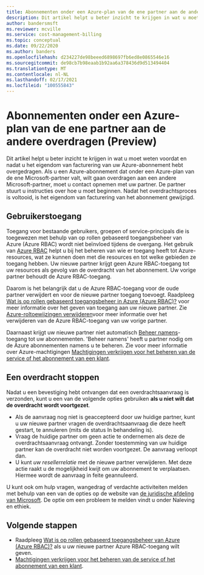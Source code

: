 ```yaml
---
title: Abonnementen onder een Azure-plan van de ene partner aan de andere overdragen (Preview)
description: Dit artikel helpt u beter inzicht te krijgen in wat u moet weten voordat en nadat u het eigendom van facturering van uw Azure-abonnement hebt overgedragen.
author: bandersmsft
ms.reviewer: mcville
ms.service: cost-management-billing
ms.topic: conceptual
ms.date: 09/22/2020
ms.author: banders
ms.openlocfilehash: d234227de98beeed6898697fb6ed8e0865546e16
ms.sourcegitcommit: de98cb7b98eaab1b92aa6a378436d9d513494404
ms.translationtype: MT
ms.contentlocale: nl-NL
ms.lasthandoff: 02/17/2021
ms.locfileid: "100555843"
---
```

# <a name="transfer-subscriptions-under-an-azure-plan-from-one-partner-to-another-preview"></a>Abonnementen onder een Azure-plan van de ene partner aan de andere overdragen (Preview)

Dit artikel helpt u beter inzicht te krijgen in wat u moet weten voordat en nadat u het eigendom van facturering van uw Azure-abonnement hebt overgedragen. Als u een Azure-abonnement dat onder een Azure-plan van de ene Microsoft-partner valt, wilt gaan overdragen aan een andere Microsoft-partner, moet u contact opnemen met uw partner. De partner stuurt u instructies over hoe u moet beginnen. Nadat het overdrachtsproces is voltooid, is het eigendom van facturering van het abonnement gewijzigd.

## <a name="user-access"></a>Gebruikerstoegang

Toegang voor bestaande gebruikers, groepen of service-principals die is toegewezen met behulp van op rollen gebaseerd toegangsbeheer van Azure (Azure RBAC) wordt niet beïnvloed tijdens de overgang. Het gebruik van [Azure RBAC](../../role-based-access-control/overview.md) helpt u bij het beheren van wie er toegang heeft tot Azure-resources, wat ze kunnen doen met die resources en tot welke gebieden ze toegang hebben. Uw nieuwe partner krijgt geen Azure RBAC-toegang tot uw resources als gevolg van de overdracht van het abonnement. Uw vorige partner behoudt de Azure RBAC-toegang.

Daarom is het belangrijk dat u de Azure RBAC-toegang voor de oude partner verwijdert en voor de nieuwe partner toegang toevoegt. Raadpleeg [Wat is op rollen gebaseerd toegangsbeheer in Azure (Azure RBAC)?](../../role-based-access-control/overview.md) voor meer informatie over het geven van toegang aan uw nieuwe partner. Zie [Azure-roltoewijzingen verwijderen](../../role-based-access-control/role-assignments-remove.md)voor meer informatie over het verwijderen van de Azure RBAC-toegang van uw vorige partner.

Daarnaast krijgt uw nieuwe partner niet automatisch [Beheer namens](https://channel9.msdn.com/Series/cspdev/Module-11-Admin-On-Behalf-Of-AOBO)-toegang tot uw abonnementen. 'Beheer namens' heeft u partner nodig om de Azure abonnementen namens u te beheren. Zie voor meer informatie over Azure-machtigingen [Machtigingen verkrijgen voor het beheren van de service of het abonnement van een klant](/partner-center/customers-revoke-admin-privileges).

## <a name="stop-a-transfer"></a>Een overdracht stoppen

Nadat u een bevestiging hebt ontvangen dat een overdrachtsaanvraag is verzonden, kunt u een van de volgende opties gebruiken **als u niet wilt dat de overdracht wordt voortgezet**.

- Als de aanvraag nog niet is geaccepteerd door uw huidige partner, kunt u uw nieuwe partner vragen de overdrachtsaanvraag die deze heeft gestart, te annuleren (mits de status In behandeling is).
- Vraag de huidige partner om geen actie te ondernemen als deze de overdrachtsaanvraag ontvangt. Zonder toestemming van uw huidige partner kan de overdracht niet worden voortgezet. De aanvraag verloopt dan.
- U kunt _uw resellerrelatie_ met de nieuwe partner verwijderen. Met deze actie raakt u de mogelijkheid kwijt om uw abonnement te verplaatsen. Hiermee wordt de aanvraag in feite geannuleerd.

U kunt ook om hulp vragen, wangedrag of verdachte activiteiten melden met behulp van een van de opties op de website van [de juridische afdeling van Microsoft](https://www.microsoft.com/legal/). De optie om een probleem te melden vindt u onder Naleving en ethiek.

## <a name="next-steps"></a>Volgende stappen

- Raadpleeg [Wat is op rollen gebaseerd toegangsbeheer van Azure (Azure RBAC)?](../../role-based-access-control/overview.md) als u uw nieuwe partner Azure RBAC-toegang wilt geven.
- [Machtigingen verkrijgen voor het beheren van de service of het abonnement van een klant](/partner-center/customers-revoke-admin-privileges).
